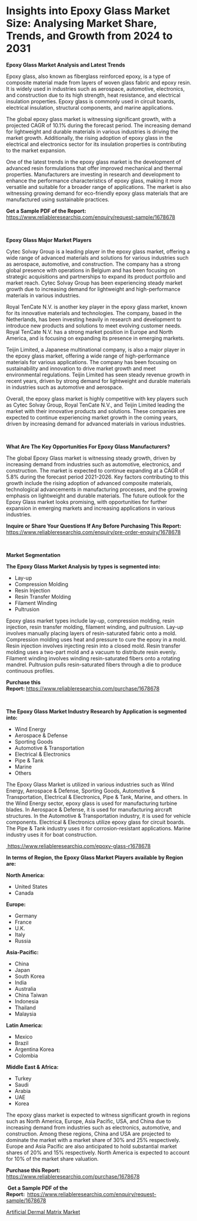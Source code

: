 <p><h1>Insights into Epoxy Glass Market Size: Analysing Market Share, Trends, and Growth from 2024 to 2031</h1></p><p><strong>Epoxy Glass Market Analysis and Latest Trends</strong></p>
<p><p>Epoxy glass, also known as fiberglass reinforced epoxy, is a type of composite material made from layers of woven glass fabric and epoxy resin. It is widely used in industries such as aerospace, automotive, electronics, and construction due to its high strength, heat resistance, and electrical insulation properties. Epoxy glass is commonly used in circuit boards, electrical insulation, structural components, and marine applications.</p><p>The global epoxy glass market is witnessing significant growth, with a projected CAGR of 10.1% during the forecast period. The increasing demand for lightweight and durable materials in various industries is driving the market growth. Additionally, the rising adoption of epoxy glass in the electrical and electronics sector for its insulation properties is contributing to the market expansion.</p><p>One of the latest trends in the epoxy glass market is the development of advanced resin formulations that offer improved mechanical and thermal properties. Manufacturers are investing in research and development to enhance the performance characteristics of epoxy glass, making it more versatile and suitable for a broader range of applications. The market is also witnessing growing demand for eco-friendly epoxy glass materials that are manufactured using sustainable practices.</p></p>
<p><strong>Get a Sample PDF of the Report:&nbsp;</strong> <a href="https://www.reliableresearchiq.com/enquiry/request-sample/1678678">https://www.reliableresearchiq.com/enquiry/request-sample/1678678</a></p>
<p>&nbsp;</p>
<p><strong>Epoxy Glass Major Market Players</strong></p>
<p><p>Cytec Solvay Group is a leading player in the epoxy glass market, offering a wide range of advanced materials and solutions for various industries such as aerospace, automotive, and construction. The company has a strong global presence with operations in Belgium and has been focusing on strategic acquisitions and partnerships to expand its product portfolio and market reach. Cytec Solvay Group has been experiencing steady market growth due to increasing demand for lightweight and high-performance materials in various industries.</p><p>Royal TenCate N.V. is another key player in the epoxy glass market, known for its innovative materials and technologies. The company, based in the Netherlands, has been investing heavily in research and development to introduce new products and solutions to meet evolving customer needs. Royal TenCate N.V. has a strong market position in Europe and North America, and is focusing on expanding its presence in emerging markets.</p><p>Teijin Limited, a Japanese multinational company, is also a major player in the epoxy glass market, offering a wide range of high-performance materials for various applications. The company has been focusing on sustainability and innovation to drive market growth and meet environmental regulations. Teijin Limited has seen steady revenue growth in recent years, driven by strong demand for lightweight and durable materials in industries such as automotive and aerospace.</p><p>Overall, the epoxy glass market is highly competitive with key players such as Cytec Solvay Group, Royal TenCate N.V., and Teijin Limited leading the market with their innovative products and solutions. These companies are expected to continue experiencing market growth in the coming years, driven by increasing demand for advanced materials in various industries.</p></p>
<p>&nbsp;</p>
<p><strong>What Are The Key Opportunities For Epoxy Glass Manufacturers?</strong></p>
<p><p>The global Epoxy Glass market is witnessing steady growth, driven by increasing demand from industries such as automotive, electronics, and construction. The market is expected to continue expanding at a CAGR of 5.8% during the forecast period 2021-2026. Key factors contributing to this growth include the rising adoption of advanced composite materials, technological advancements in manufacturing processes, and the growing emphasis on lightweight and durable materials. The future outlook for the Epoxy Glass market looks promising, with opportunities for further expansion in emerging markets and increasing applications in various industries.</p></p>
<p><strong>Inquire or Share Your Questions If Any Before Purchasing This Report:</strong> <a href="https://www.reliableresearchiq.com/enquiry/pre-order-enquiry/1678678">https://www.reliableresearchiq.com/enquiry/pre-order-enquiry/1678678</a></p>
<p>&nbsp;</p>
<p><strong>Market Segmentation</strong></p>
<p><strong>The Epoxy Glass Market Analysis by types is segmented into:</strong></p>
<p><ul><li>Lay-up</li><li>Compression Molding</li><li>Resin Injection</li><li>Resin Transfer Molding</li><li>Filament Winding</li><li>Pultrusion</li></ul></p>
<p><p>Epoxy glass market types include lay-up, compression molding, resin injection, resin transfer molding, filament winding, and pultrusion. Lay-up involves manually placing layers of resin-saturated fabric onto a mold. Compression molding uses heat and pressure to cure the epoxy in a mold. Resin injection involves injecting resin into a closed mold. Resin transfer molding uses a two-part mold and a vacuum to distribute resin evenly. Filament winding involves winding resin-saturated fibers onto a rotating mandrel. Pultrusion pulls resin-saturated fibers through a die to produce continuous profiles.</p></p>
<p><strong>Purchase this Report:&nbsp;</strong><a href="https://www.reliableresearchiq.com/purchase/1678678">https://www.reliableresearchiq.com/purchase/1678678</a></p>
<p>&nbsp;</p>
<p><strong>The Epoxy Glass Market Industry Research by Application is segmented into:</strong></p>
<p><ul><li>Wind Energy</li><li>Aerospace & Defense</li><li>Sporting Goods</li><li>Automotive & Transportation</li><li>Electrical & Electronics</li><li>Pipe & Tank</li><li>Marine</li><li>Others</li></ul></p>
<p><p>The Epoxy Glass Market is utilized in various industries such as Wind Energy, Aerospace & Defense, Sporting Goods, Automotive & Transportation, Electrical & Electronics, Pipe & Tank, Marine, and others. In the Wind Energy sector, epoxy glass is used for manufacturing turbine blades. In Aerospace & Defense, it is used for manufacturing aircraft structures. In the Automotive & Transportation industry, it is used for vehicle components. Electrical & Electronics utilize epoxy glass for circuit boards. The Pipe & Tank industry uses it for corrosion-resistant applications. Marine industry uses it for boat construction.</p></p>
<p><a href="https://www.reliableresearchiq.com/epoxy-glass-r1678678">&nbsp;https://www.reliableresearchiq.com/epoxy-glass-r1678678</a></p>
<p><strong>In terms of Region, the Epoxy Glass Market Players available by Region are:</strong></p>
<p>
    <p> <strong> North America: </strong>
        <ul>
            <li>United States</li>
            <li>Canada</li>
        </ul>
        </p> 
    <p> <strong> Europe: </strong>
        <ul>
            <li>Germany</li>
            <li>France</li>
            <li>U.K.</li>
            <li>Italy</li>
            <li>Russia</li>
        </ul>
        </p> 
    <p> <strong> Asia-Pacific: </strong>
        <ul>
            <li>China</li>
            <li>Japan</li>
            <li>South Korea</li>
            <li>India</li>
            <li>Australia</li>
            <li>China Taiwan</li>
            <li>Indonesia</li>
            <li>Thailand</li>
            <li>Malaysia</li>
        </ul>
        </p> 
    <p> <strong> Latin America: </strong>
        <ul>
            <li>Mexico</li>
            <li>Brazil</li>
            <li>Argentina Korea</li>
            <li>Colombia</li>
        </ul>
        </p> 
    <p> <strong> Middle East & Africa: </strong>
        <ul>
            <li>Turkey</li>
            <li>Saudi</li>
            <li>Arabia</li>
            <li>UAE</li>
            <li>Korea</li>
        </ul>
    </p>
    </p>
<p><p>The epoxy glass market is expected to witness significant growth in regions such as North America, Europe, Asia Pacific, USA, and China due to increasing demand from industries such as electronics, automotive, and construction. Among these regions, China and USA are projected to dominate the market with a market share of 30% and 25% respectively. Europe and Asia Pacific are also anticipated to hold substantial market shares of 20% and 15% respectively. North America is expected to account for 10% of the market share valuation.</p></p>
<p><strong>Purchase this Report: </strong><a href="https://www.reliableresearchiq.com/purchase/1678678">https://www.reliableresearchiq.com/purchase/1678678</a></p>
<p>&nbsp;<strong>Get a Sample PDF of the Report:&nbsp;&nbsp;</strong><a href="https://www.reliableresearchiq.com/enquiry/request-sample/1678678">https://www.reliableresearchiq.com/enquiry/request-sample/1678678</a></p>
<p><strong></strong></p>
<p><p><a href="https://github.com/josebowitzhs/Market-Research-Report-List-1/blob/main/artificial-dermal-matrix-market.md">Artificial Dermal Matrix Market</a></p></p>